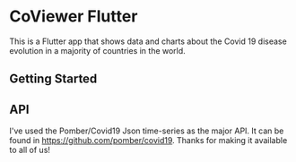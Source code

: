 # CoViewer Flutter

This is a Flutter app that shows data and charts about the Covid 19 disease evolution in a majority of countries in the world.



## Getting Started


## API

I've used the Pomber/Covid19 Json time-series as the major API.
It can be found in https://github.com/pomber/covid19.
Thanks for making it available to all of us!
